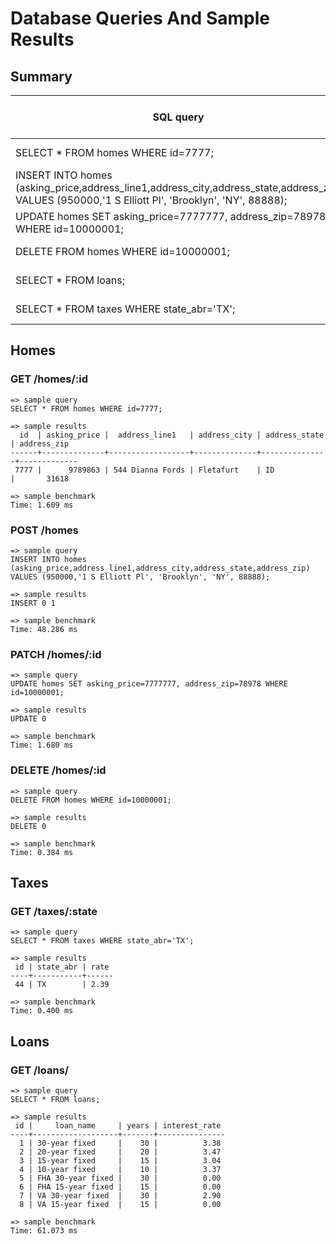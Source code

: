 # Database Queries And Sample Results

## Summary
| SQL query                                                                                                                                        | SQL initial bench | endpoint          |
| ------------------------------------------------------------------------------------------------------------------------------------------------ | ----------------- | ----------------- |
| SELECT * FROM homes WHERE id=7777;                                                                                                               | 10.440 ms         | GET /homes/:id    |
| INSERT INTO homes (asking_price,address_line1,address_city,address_state,address_zip) VALUES (950000,'1 S Elliott Pl', 'Brooklyn', 'NY', 88888); | 19.246 ms         | POST /homes       |
| UPDATE homes SET asking_price=7777777, address_zip=78978 WHERE id=10000001;                                                                      | 13.637 ms         | PATCH /homes/:id  |
| DELETE FROM homes WHERE id=10000001;                                                                                                             | 5.748 ms          | DELETE /homes/:id |
| SELECT * FROM loans;                                                                                                                             | 14.430 ms         | GET /loans/       |
| SELECT * FROM taxes WHERE state_abr='TX';                                                                                                        | 18.509 ms         | GET /taxes/:state |



## Homes

### GET /homes/:id
```
=> sample query
SELECT * FROM homes WHERE id=7777;

=> sample results
  id  | asking_price |  address_line1   | address_city | address_state | address_zip
------+--------------+------------------+--------------+---------------+-------------
 7777 |      9789863 | 544 Dianna Fords | Fletafurt    | ID            |       31618

=> sample benchmark
Time: 1.609 ms
```
### POST /homes
```
=> sample query
INSERT INTO homes (asking_price,address_line1,address_city,address_state,address_zip) VALUES (950000,'1 S Elliott Pl', 'Brooklyn', 'NY', 88888);

=> sample results
INSERT 0 1

=> sample benchmark
Time: 48.286 ms
```
### PATCH /homes/:id
```
=> sample query
UPDATE homes SET asking_price=7777777, address_zip=78978 WHERE id=10000001;

=> sample results
UPDATE 0

=> sample benchmark
Time: 1.680 ms
```
### DELETE /homes/:id
```
=> sample query
DELETE FROM homes WHERE id=10000001;

=> sample results
DELETE 0

=> sample benchmark
Time: 0.384 ms
```

## Taxes
### GET /taxes/:state
```
=> sample query
SELECT * FROM taxes WHERE state_abr='TX';

=> sample results
 id | state_abr | rate
----+-----------+------
 44 | TX        | 2.39

=> sample benchmark
Time: 0.400 ms
```
## Loans
### GET /loans/
```
=> sample query
SELECT * FROM loans;

=> sample results
 id |     loan_name     | years | interest_rate
----+-------------------+-------+---------------
  1 | 30-year fixed     |    30 |          3.38
  2 | 20-year fixed     |    20 |          3.47
  3 | 15-year fixed     |    15 |          3.04
  4 | 10-year fixed     |    10 |          3.37
  5 | FHA 30-year fixed |    30 |          0.00
  6 | FHA 15-year fixed |    15 |          0.00
  7 | VA 30-year fixed  |    30 |          2.90
  8 | VA 15-year fixed  |    15 |          0.00

=> sample benchmark
Time: 61.073 ms
```


